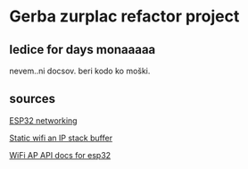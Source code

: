 # Gerba zurplac refactor project

## ledice for days monaaaaa

nevem..ni docsov. beri kodo ko moški.  


## sources

[ESP32 networking](https://docs.espressif.com/projects/esp-idf/en/v5.1.1/esp32/api-guides/wifi.html#wi-fi-qos)  

[Static wifi an IP stack buffer](https://docs.espressif.com/projects/esp-idf/en/v5.1.1/esp32/api-reference/kconfig.html#config-esp-wifi-static-rx-buffer-num)  

[WiFi AP API docs for esp32](https://espressif-docs.readthedocs-hosted.com/projects/arduino-esp32/en/latest/api/wifi.html)